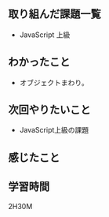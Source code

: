 ## 取り組んだ課題一覧

- JavaScript 上級

## わかったこと

- オブジェクトまわり。

## 次回やりたいこと

- JavaScript上級の課題

## 感じたこと


## 学習時間
2H30M